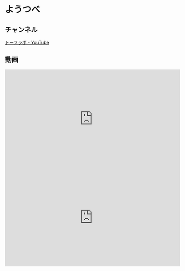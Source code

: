 # ようつべ

## チャンネル

[トーフラボ - YouTube](https://www.youtube.com/channel/UClZEAKz6cvjA0BmssemIhJA)


## 動画

<iframe width="560" height="315" src="https://www.youtube.com/embed/TjsLC3MwXw4" frameborder="0" allowfullscreen></iframe>

<iframe width="560" height="315" src="https://www.youtube.com/embed/-LdVVEuJAXg" frameborder="0" allowfullscreen></iframe>
